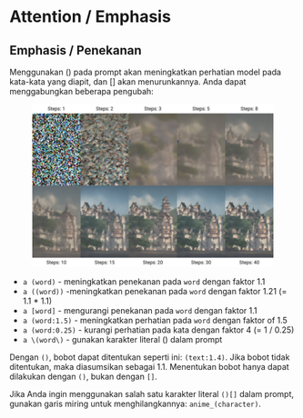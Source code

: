 # Attention / Emphasis

## Emphasis / Penekanan

Menggunakan () pada prompt akan meningkatkan perhatian model pada kata-kata yang diapit, dan \[] akan menurunkannya. Anda dapat menggabungkan beberapa pengubah:

<div data-full-width="false">

<figure><img src="../../.gitbook/assets/image (1) (1).png" alt=""><figcaption></figcaption></figure>

</div>

* `a (word)` - meningkatkan penekanan pada `word` dengan faktor 1.1
* `a ((word))` -meningkatkan penekanan pada `word` dengan faktor 1.21 (= 1.1 \* 1.1)
* `a [word]` - mengurangi penekanan pada `word` dengan faktor 1.1
* `a (word:1.5)` - meningkatkan perhatian pada `word` dengan faktor of 1.5
* `a (word:0.25)` - kurangi perhatian pada kata dengan faktor 4 (= 1 / 0.25)
* `a \(word\)` - gunakan karakter literal () dalam prompt

Dengan `()`, bobot dapat ditentukan seperti ini: `(text:1.4)`. Jika bobot tidak ditentukan, maka diasumsikan sebagai 1.1. Menentukan bobot hanya dapat dilakukan dengan `()`, bukan dengan `[]`.

Jika Anda ingin menggunakan salah satu karakter literal `()[]` dalam prompt, gunakan garis miring untuk menghilangkannya: `anime_(character)`.
